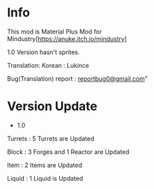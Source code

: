 # Info
This mod is Material Plus Mod for Mindustry[https://anuke.itch.io/mindustry]

1.0 Version hasn't sprites.

Translation:
Korean : Lukince

Bug(Translation) report : reportbug0@gmail.com"

# Version Update

- 1.0

Turrets : 5 Turrets are Updated

Block : 3 Forges and 1 Reactor are Updated

Item : 2 Items are Updated

Liquid : 1 Liquid is Updated
